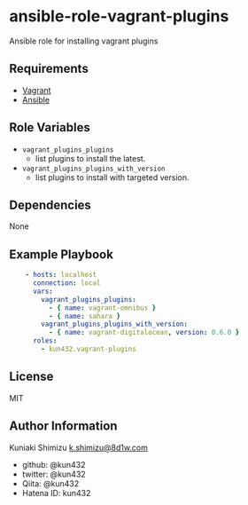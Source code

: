 ansible-role-vagrant-plugins
=========

Ansible role for installing vagrant plugins

Requirements
------------

- [Vagrant](http://www.vagrantup.com)
- [Ansible](http://www.ansible.com)

Role Variables
--------------

- `vagrant_plugins_plugins`
  - list plugins to install the latest.
- `vagrant_plugins_plugins_with_version`
  - list plugins to install with targeted version.

Dependencies
------------

None

Example Playbook
----------------

```yaml
    - hosts: localhost
      connection: local
      vars: 
        vagrant_plugins_plugins:
          - { name: vagrant-omnibus }
          - { name: sahara }
        vagrant_plugins_plugins_with_version:
          - { name: vagrant-digitalocean, version: 0.6.0 }
      roles:
        - kun432.vagrant-plugins
```

License
-------

MIT

Author Information
------------------

Kuniaki Shimizu <k.shimizu@8d1w.com>
- github: @kun432
- twitter: @kun432
- Qiita: @kun432
- Hatena ID: kun432
